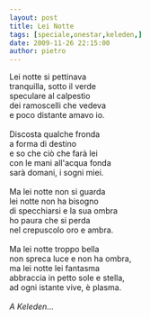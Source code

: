```yaml
---
layout: post
title: Lei Notte
tags: [speciale,onestar,keleden,]
date: 2009-11-26 22:15:00
author: pietro
---
```

Lei notte si pettinava<br/>tranquilla, sotto il verde<br/>speculare al calpestìo<br/>dei ramoscelli che vedeva<br/>e poco distante amavo io.<br/><br/>Discosta qualche fronda<br/>a forma di destino<br/>e so che ciò che farà lei<br/>con le mani all'acqua fonda<br/>sarà domani, i sogni miei.<br/><br/>Ma lei notte non si guarda<br/>lei notte non ha bisogno<br/>di specchiarsi e la sua ombra<br/>ho paura che si perda<br/>nel crepuscolo oro e ambra.<br/><br/>Ma lei notte troppo bella<br/>non spreca luce e non ha ombra,<br/>ma lei notte lei fantasma<br/>abbraccia in petto sole e stella,<br/>ad ogni istante vive, è plasma.<br/><br/><span style="font-style: italic">A Keleden...</span>
